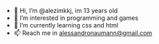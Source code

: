 - 👋 Hi, I’m @alezimkkj, im 13 years old
- 👀 I’m interested in programming and games
- 🌱 I’m currently learning css and html
- 📫 Reach me in alessandronaumann@gmail.com
